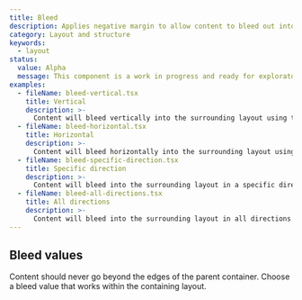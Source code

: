 ```yaml
---
title: Bleed
description: Applies negative margin to allow content to bleed out into the surrounding layout.
category: Layout and structure
keywords:
  - layout
status:
  value: Alpha
  message: This component is a work in progress and ready for exploratory usage, with breaking changes expected in minor version updates. Please use with caution. Learn more about our [component lifecycles](/getting-started/components-lifecycle).
examples:
  - fileName: bleed-vertical.tsx
    title: Vertical
    description: >-
      Content will bleed vertically into the surrounding layout using the vertical prop.
  - fileName: bleed-horizontal.tsx
    title: Horizontal
    description: >-
      Content will bleed horizontally into the surrounding layout using the horizontal prop.
  - fileName: bleed-specific-direction.tsx
    title: Specific direction
    description: >-
      Content will bleed into the surrounding layout in a specific direction using the top, bottom, left, or right prop.
  - fileName: bleed-all-directions.tsx
    title: All directions
    description: >-
      Content will bleed into the surrounding layout in all directions using the spacing prop.
---
```


## Bleed values

Content should never go beyond the edges of the parent container. Choose a bleed value that works within the containing layout.
